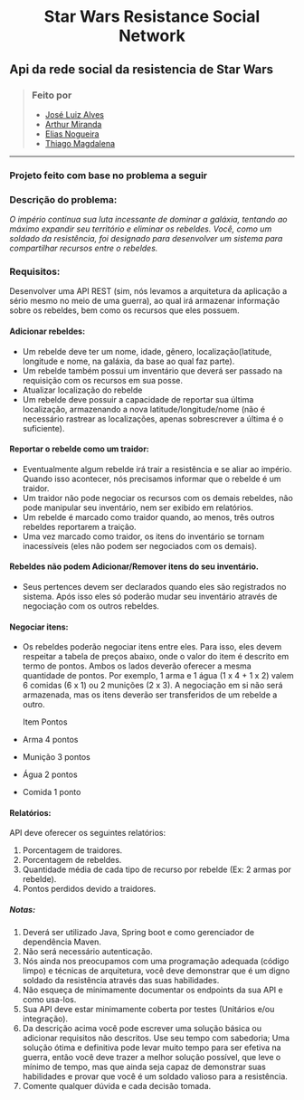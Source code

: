 <h1 align="center">Star Wars Resistance Social Network</h1>
       
## Api da rede social da resistencia de Star Wars

> ### Feito por 
>
> - [José Luiz Alves](https://github.com/luiz92) 
> - [Arthur Miranda](https://github.com/arthmrnd)   
> - [Elias Nogueira](https://github.com/lyusk8)    
> - [Thiago Magdalena](https://github.com/thiagomag)      
  

---------------------------------------------------------------------------------
### Projeto feito com base no problema a seguir

### Descrição do problema:
*O império continua sua luta incessante de dominar a galáxia, tentando ao máximo expandir seu território e eliminar os rebeldes. Você, como um soldado da resistência, foi designado para desenvolver um sistema para compartilhar recursos entre o rebeldes.*

### Requisitos:
Desenvolver uma API REST (sim, nós levamos a arquitetura da aplicação a sério mesmo no meio de uma guerra), ao qual irá armazenar informação sobre os rebeldes, bem como os recursos que eles possuem.      

#### Adicionar rebeldes:
 - Um rebelde deve ter um nome, idade, gênero, localização(latitude, longitude e nome, na galáxia, da base ao qual faz parte).
 - Um rebelde também possui um inventário que deverá ser passado na requisição com os recursos em sua posse.
 - Atualizar localização do rebelde
 - Um rebelde deve possuir a capacidade de reportar sua última localização, armazenando a nova latitude/longitude/nome (não é necessário rastrear as localizações, apenas sobrescrever a última é o suficiente).

#### Reportar o rebelde como um traidor:
 - Eventualmente algum rebelde irá trair a resistência e se aliar ao império. Quando isso acontecer, nós precisamos informar que o rebelde é um traidor.
 - Um traidor não pode negociar os recursos com os demais rebeldes, não pode manipular seu inventário, nem ser exibido em relatórios.
 - Um rebelde é marcado como traidor quando, ao menos, três outros rebeldes reportarem a traição.
 - Uma vez marcado como traidor, os itens do inventário se tornam inacessíveis (eles não podem ser negociados com os demais).
  
#### Rebeldes não podem Adicionar/Remover itens do seu inventário.
 - Seus pertences devem ser declarados quando eles são registrados no sistema. Após isso eles só poderão mudar seu inventário através de negociação com os outros rebeldes.    


#### Negociar itens:
 - Os rebeldes poderão negociar itens entre eles. Para isso, eles devem respeitar a tabela de preços abaixo, onde o valor do item é descrito em termo de pontos. Ambos os lados deverão oferecer a mesma quantidade de pontos. Por exemplo, 1 arma e 1 água (1 x 4 + 1 x 2) valem 6 comidas (6 x 1) ou 2 munições (2 x 3). A negociação em si não será armazenada, mas os itens deverão ser transferidos de um rebelde a outro.

   Item    Pontos
 - Arma    4 pontos
 - Munição 3 pontos
 - Água    2 pontos
 - Comida  1 ponto


#### Relatórios:
      
   API deve oferecer os seguintes relatórios:

 1. Porcentagem de traidores.
 2. Porcentagem de rebeldes.
 3. Quantidade média de cada tipo de recurso por rebelde (Ex: 2 armas por rebelde).
 4. Pontos perdidos devido a traidores.
      
      
##### Notas:

 1. Deverá ser utilizado Java, Spring boot e como gerenciador de dependência Maven.
 2. Não será necessário autenticação.
 3. Nós ainda nos preocupamos com uma programação adequada (código limpo) e técnicas de arquitetura, você deve demonstrar que é um digno soldado da resistência através das suas habilidades.
 4. Não esqueça de minimamente documentar os endpoints da sua API e como usa-los.
 5. Sua API deve estar minimamente coberta por testes (Unitários e/ou integração).
 6. Da descrição acima você pode escrever uma solução básica ou adicionar requisitos não descritos. Use seu tempo com sabedoria; Uma solução ótima e definitiva pode levar muito tempo para ser efetiva na guerra, então você deve trazer a melhor solução possível, que leve o mínimo de tempo, mas que ainda seja capaz de demonstrar suas habilidades e provar que você é um soldado valioso para a resistência.
 7. Comente qualquer dúvida e cada decisão tomada.